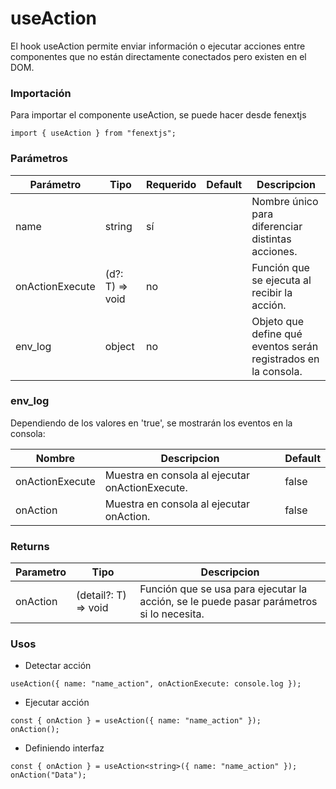 # useAction

El hook useAction permite enviar información o ejecutar acciones entre componentes que no están directamente conectados pero existen en el DOM.

### Importación

Para importar el componente useAction, se puede hacer desde fenextjs

```tsx copy
import { useAction } from "fenextjs";
```

### Parámetros

| Parámetro       | Tipo             | Requerido | Default | Descripcion                                                    |
| --------------- | ---------------- | --------- | ------- | -------------------------------------------------------------- |
| name            | string           | sí        |         | Nombre único para diferenciar distintas acciones.              |
| onActionExecute | (d?: T) =\> void | no        |         | Función que se ejecuta al recibir la acción.                   |
| env_log         | object           | no        |         | Objeto que define qué eventos serán registrados en la consola. |

### env_log

Dependiendo de los valores en 'true', se mostrarán los eventos en la consola:

| Nombre          | Descripcion                                     | Default |
| --------------- | ----------------------------------------------- | ------- |
| onActionExecute | Muestra en consola al ejecutar onActionExecute. | false   |
| onAction        | Muestra en consola al ejecutar onAction.        | false   |

### Returns

| Parametro | Tipo                  | Descripcion                                                                              |
| --------- | --------------------- | ---------------------------------------------------------------------------------------- |
| onAction  | (detail?: T) =\> void | Función que se usa para ejecutar la acción, se le puede pasar parámetros si lo necesita. |

### Usos

-   Detectar acción

```tsx copy
useAction({ name: "name_action", onActionExecute: console.log });
```

-   Ejecutar acción

```tsx copy
const { onAction } = useAction({ name: "name_action" });
onAction();
```

-   Definiendo interfaz

```tsx copy
const { onAction } = useAction<string>({ name: "name_action" });
onAction("Data");
```
